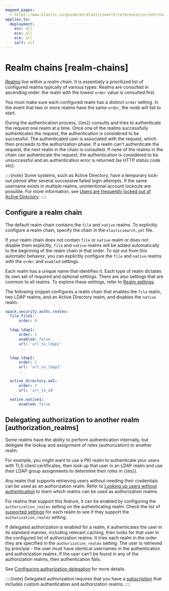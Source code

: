 ```yaml
---
mapped_pages:
  - https://www.elastic.co/guide/en/elasticsearch/reference/current/realm-chains.html
applies_to:
  deployment:
    ess: all
    ece: all
    eck: all
    self: all
---
```


# Realm chains [realm-chains]

[Realms](authentication-realms.md) live within a *realm chain*. It is essentially a prioritized list of configured realms typically of various types. Realms are consulted in ascending order: the realm with the lowest `order` value is consulted first.

You must make sure each configured realm has a distinct `order` setting. In the event that two or more realms have the same `order`, the node will fail to start.

During the authentication process, {{es}} consults and tries to authenticate the request one realm at a time. Once one of the realms successfully authenticates the request, the authentication is considered to be successful. The authenticated user is associated with the request, which then proceeds to the authorization phase. If a realm can't authenticate the request, the next realm in the chain is consulted. If none of the realms in the chain can authenticate the request, the authentication is considered to be unsuccessful and an authentication error is returned (as HTTP status code `401`).

::::{note}
Some systems, such as Active Directory, have a temporary lock-out period after several successive failed login attempts. If the same username exists in multiple realms, unintentional account lockouts are possible. For more information, see [Users are frequently locked out of Active Directory](/troubleshoot/elasticsearch/security/trouble-shoot-active-directory.md).
::::

## Configure a realm chain

The default realm chain contains the `file` and `native` realms. To explicitly configure a realm chain, specify the chain in the `elasticsearch.yml` file.

If your realm chain does not contain `file` or `native` realm or does not disable them explicitly, `file` and `native` realms will be added automatically to the beginning of the realm chain in that order. To opt out from this automatic behavior, you can explicitly configure the `file` and `native` realms with the `order` and `enabled` settings.

Each realm has a unique name that identifies it. Each type of realm dictates its own set of required and optional settings. There are also settings that are common to all realms. To explore these settings, refer to [Realm settings](https://www.elastic.co/guide/en/elasticsearch/reference/current/security-settings.html#realm-settings).

The following snippet configures a realm chain that enables the `file` realm, two LDAP realms, and an Active Directory realm, and disables the `native` realm.

```yaml
xpack.security.authc.realms:
  file.file1:
      order: 0

  ldap.ldap1:
      order: 1
      enabled: false
      url: 'url_to_ldap1'
      ...

  ldap.ldap2:
      order: 2
      url: 'url_to_ldap2'
      ...

  active_directory.ad1:
      order: 3
      url: 'url_to_ad'

  native.native1:
      enabled: false
```

## Delegating authorization to another realm [authorization_realms]

Some realms have the ability to perform authentication internally, but delegate the lookup and assignment of roles (authorization) to another realm.

For example, you might want to use a PKI realm to authenticate your users with TLS client certificates, then look up that user in an LDAP realm and use their LDAP group assignments to determine their roles in {{es}}.

Any realm that supports retrieving users without needing their credentials can be used as an authorization realm. Refer to [Looking up users without authentication](looking-up-users-without-authentication.md) to learn which realms can be used as authorization realms.

For realms that support this feature, it can be enabled by configuring the `authorization_realms` setting on the authenticating realm. Check the list of [supported settings](elasticsearch://reference/elasticsearch/configuration-reference/security-settings.md#realm-settings) for each realm to see if they support the `authorization_realms` setting.

If delegated authorization is enabled for a realm, it authenticates the user in its standard manner, including relevant caching, then looks for that user in the configured list of authorization realms. It tries each realm in the order they are specified in the `authorization_realms` setting. The user is retrieved by principal - the user must have identical usernames in the authentication and authorization realms. If the user can't be found in any of the authorization realms, then authentication fails.

See [Configuring authorization delegation](authorization-delegation.md) for more details.

::::{note}
Delegated authorization requires that you have a [subscription](https://www.elastic.co/subscriptions) that includes custom authentication and authorization realms.
::::



